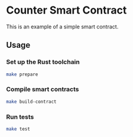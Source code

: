 # Counter Smart Contract

This is an example of a simple smart contract.

## Usage

### Set up the Rust toolchain

```bash
make prepare
```

### Compile smart contracts

```bash
make build-contract
```

### Run tests

```bash
make test
```